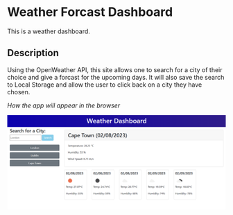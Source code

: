 # Weather Forcast Dashboard
This is a weather dashboard.

## Description
Using the OpenWeather API, this site allows one to search for a city of their choice and give a forcast for the upcoming days. It will also save the search to Local Storage and allow the user to click back on a city they have chosen. 

<i>How the app will appear in the browser</i>

![alt text](assets/images/weatherforecast.png)
